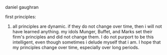 daniel gaughran

first principles:

1. all principles are dynamic. if they do not change over time, then i will not have learned anything. my idols Munger, Buffet, and Marks set their firm's principles and did not change them. I do not purport to be this intelligent, even though sometimes i delude myself that i am. I hope that my principles change over time, especially over long periods. 
